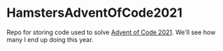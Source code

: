 # HamstersAdventOfCode2021
Repo for storing code used to solve [Advent of Code 2021](https://adventofcode.com/2021/). We'll see how many I end up doing this year.

